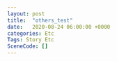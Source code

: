 ```yaml
---
layout: post
title:  "others_test"
date:   2020-08-24 06:00:00 +0000
categories: Etc
Tags: Story Etc
SceneCode: []
---
```

